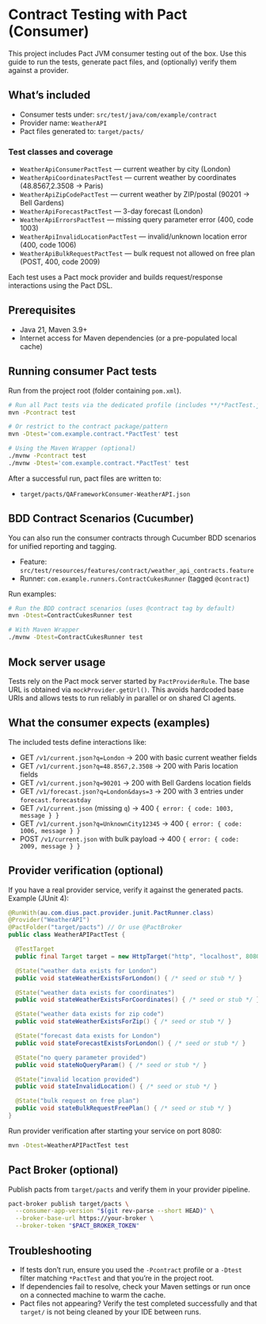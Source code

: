 # Contract Testing with Pact (Consumer)

This project includes Pact JVM consumer testing out of the box. Use this guide to run the tests, generate pact files, and (optionally) verify them against a provider.

## What’s included
- Consumer tests under: `src/test/java/com/example/contract`
- Provider name: `WeatherAPI`
- Pact files generated to: `target/pacts/`

### Test classes and coverage
- `WeatherApiConsumerPactTest` — current weather by city (London)
- `WeatherApiCoordinatesPactTest` — current weather by coordinates (48.8567,2.3508 → Paris)
- `WeatherApiZipCodePactTest` — current weather by ZIP/postal (90201 → Bell Gardens)
- `WeatherApiForecastPactTest` — 3-day forecast (London)
- `WeatherApiErrorsPactTest` — missing query parameter error (400, code 1003)
- `WeatherApiInvalidLocationPactTest` — invalid/unknown location error (400, code 1006)
- `WeatherApiBulkRequestPactTest` — bulk request not allowed on free plan (POST, 400, code 2009)

Each test uses a Pact mock provider and builds request/response interactions using the Pact DSL.

## Prerequisites
- Java 21, Maven 3.9+
- Internet access for Maven dependencies (or a pre-populated local cache)

## Running consumer Pact tests
Run from the project root (folder containing `pom.xml`).

```bash
# Run all Pact tests via the dedicated profile (includes **/*PactTest.java)
mvn -Pcontract test

# Or restrict to the contract package/pattern
mvn -Dtest='com.example.contract.*PactTest' test

# Using the Maven Wrapper (optional)
./mvnw -Pcontract test
./mvnw -Dtest='com.example.contract.*PactTest' test
```

After a successful run, pact files are written to:
- `target/pacts/QAFrameworkConsumer-WeatherAPI.json`

## BDD Contract Scenarios (Cucumber)
You can also run the consumer contracts through Cucumber BDD scenarios for unified reporting and tagging.

- Feature: `src/test/resources/features/contract/weather_api_contracts.feature`
- Runner: `com.example.runners.ContractCukesRunner` (tagged `@contract`)

Run examples:
```bash
# Run the BDD contract scenarios (uses @contract tag by default)
mvn -Dtest=ContractCukesRunner test

# With Maven Wrapper
./mvnw -Dtest=ContractCukesRunner test
```

## Mock server usage
Tests rely on the Pact mock server started by `PactProviderRule`. The base URL is obtained via `mockProvider.getUrl()`. This avoids hardcoded base URIs and allows tests to run reliably in parallel or on shared CI agents.

## What the consumer expects (examples)
The included tests define interactions like:
- GET `/v1/current.json?q=London` → 200 with basic current weather fields
- GET `/v1/current.json?q=48.8567,2.3508` → 200 with Paris location fields
- GET `/v1/current.json?q=90201` → 200 with Bell Gardens location fields
- GET `/v1/forecast.json?q=London&days=3` → 200 with 3 entries under `forecast.forecastday`
- GET `/v1/current.json` (missing `q`) → 400 `{ error: { code: 1003, message } }`
- GET `/v1/current.json?q=UnknownCity12345` → 400 `{ error: { code: 1006, message } }`
- POST `/v1/current.json` with bulk payload → 400 `{ error: { code: 2009, message } }`

## Provider verification (optional)
If you have a real provider service, verify it against the generated pacts. Example (JUnit 4):

```java
@RunWith(au.com.dius.pact.provider.junit.PactRunner.class)
@Provider("WeatherAPI")
@PactFolder("target/pacts") // Or use @PactBroker
public class WeatherAPIPactTest {

  @TestTarget
  public final Target target = new HttpTarget("http", "localhost", 8080, "/");

  @State("weather data exists for London")
  public void stateWeatherExistsForLondon() { /* seed or stub */ }

  @State("weather data exists for coordinates")
  public void stateWeatherExistsForCoordinates() { /* seed or stub */ }

  @State("weather data exists for zip code")
  public void stateWeatherExistsForZip() { /* seed or stub */ }

  @State("forecast data exists for London")
  public void stateForecastExistsForLondon() { /* seed or stub */ }

  @State("no query parameter provided")
  public void stateNoQueryParam() { /* seed or stub */ }

  @State("invalid location provided")
  public void stateInvalidLocation() { /* seed or stub */ }

  @State("bulk request on free plan")
  public void stateBulkRequestFreePlan() { /* seed or stub */ }
}
```

Run provider verification after starting your service on port 8080:

```bash
mvn -Dtest=WeatherAPIPactTest test
```

## Pact Broker (optional)
Publish pacts from `target/pacts` and verify them in your provider pipeline.

```bash
pact-broker publish target/pacts \
  --consumer-app-version "$(git rev-parse --short HEAD)" \
  --broker-base-url https://your-broker \
  --broker-token "$PACT_BROKER_TOKEN"
```

## Troubleshooting
- If tests don’t run, ensure you used the `-Pcontract` profile or a `-Dtest` filter matching `*PactTest` and that you’re in the project root.
- If dependencies fail to resolve, check your Maven settings or run once on a connected machine to warm the cache.
- Pact files not appearing? Verify the test completed successfully and that `target/` is not being cleaned by your IDE between runs.
